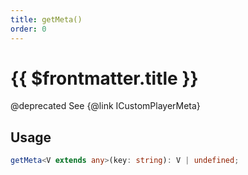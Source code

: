 ```yaml
---
title: getMeta()
order: 0
---
```


# {{ $frontmatter.title }}

@deprecated See {@link ICustomPlayerMeta} 

## Usage

```ts
getMeta<V extends any>(key: string): V | undefined;
```
